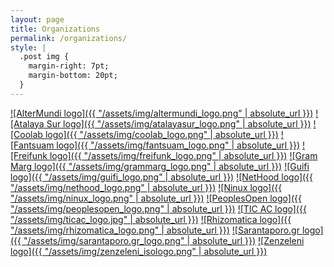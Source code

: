 ```yaml
---
layout: page
title: Organizations
permalink: /organizations/
style: |
  .post img {
    margin-right: 7pt;
    margin-bottom: 20pt;
  }
---
```


[![AlterMundi logo]({{ "/assets/img/altermundi_logo.png" | absolute_url }})](/orgs/AlterMundi)
[![Atalaya Sur logo]({{ "/assets/img/atalayasur_logo.png" | absolute_url }})](/orgs/AtalayaSur)
[![Coolab logo]({{ "/assets/img/coolab_logo.png" | absolute_url }})](http://www.coolab.org/)
[![Fantsuam logo]({{ "/assets/img/fantsuam_logo.png" | absolute_url }})](http://www.fantsuam.org/)
[![Freifunk logo]({{ "/assets/img/freifunk_logo.png" | absolute_url }})](http://www.freifunk.net/)
[![Gram Marg logo]({{ "/assets/img/grammarg_logo.png" | absolute_url }})](/orgs/GramMarg)
[![Guifi logo]({{ "/assets/img/guifi_logo.png" | absolute_url }})](http://www.guifi.net/)
[![NetHood logo]({{ "/assets/img/nethood_logo.png" | absolute_url }})](http://nethood.org/)
[![Ninux logo]({{ "/assets/img/ninux_logo.png" | absolute_url }})](http://ninux.org/)
[![PeoplesOpen logo]({{ "/assets/img/peoplesopen_logo.png" | absolute_url }})](https://peoplesopen.net/)
[![TIC AC logo]({{ "/assets/img/ticac_logo.jpg" | absolute_url }})](http://www.tic-ac.org/)
[![Rhizomatica logo]({{ "/assets/img/rhizomatica_logo.png" | absolute_url }})](http://www.rhizomatica.org/)
[![Sarantaporo.gr logo]({{ "/assets/img/sarantaporo.gr_logo.png" | absolute_url }})](/orgs/Sarantaporo.gr)
[![Zenzeleni logo]({{ "/assets/img/zenzeleni_isologo.png" | absolute_url }})](http://www.zenzeleni.net/)
